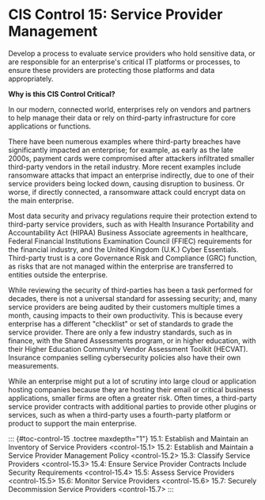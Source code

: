 # CIS Control 15: Service Provider Management

Develop a process to evaluate service providers who hold sensitive data,
or are responsible for an enterprise's critical IT platforms or
processes, to ensure these providers are protecting those platforms and
data appropriately.

**Why is this CIS Control Critical?**

In our modern, connected world, enterprises rely on vendors and partners
to help manage their data or rely on third-party infrastructure for core
applications or functions.

There have been numerous examples where third-party breaches have
significantly impacted an enterprise; for example, as early as the late
2000s, payment cards were compromised after attackers infiltrated
smaller third-party vendors in the retail industry. More recent examples
include ransomware attacks that impact an enterprise indirectly, due to
one of their service providers being locked down, causing disruption to
business. Or worse, if directly connected, a ransomware attack could
encrypt data on the main enterprise.

Most data security and privacy regulations require their protection
extend to third-party service providers, such as with Health Insurance
Portability and Accountability Act (HIPAA) Business Associate agreements
in healthcare, Federal Financial Institutions Examination Council
(FFIEC) requirements for the financial industry, and the United Kingdom
(U.K.) Cyber Essentials. Third-party trust is a core Governance Risk and
Compliance (GRC) function, as risks that are not managed within the
enterprise are transferred to entities outside the enterprise.

While reviewing the security of third-parties has been a task performed
for decades, there is not a universal standard for assessing security;
and, many service providers are being audited by their customers
multiple times a month, causing impacts to their own productivity. This
is because every enterprise has a different "checklist" or set of
standards to grade the service provider. There are only a few industry
standards, such as in finance, with the Shared Assessments program, or
in higher education, with their Higher Education Community Vendor
Assessment Toolkit (HECVAT). Insurance companies selling cybersecurity
policies also have their own measurements.

While an enterprise might put a lot of scrutiny into large cloud or
application hosting companies because they are hosting their email or
critical business applications, smaller firms are often a greater risk.
Often times, a third-party service provider contracts with additional
parties to provide other plugins or services, such as when a third-party
uses a fourth-party platform or product to support the main enterprise.

::: {#toc-control-15 .toctree maxdepth="1"}
15.1: Establish and Maintain an Inventory of Service Providers
\<control-15.1\> 15.2: Establish and Maintain a Service Provider
Management Policy \<control-15.2\> 15.3: Classify Service Providers
\<control-15.3\> 15.4: Ensure Service Provider Contracts Include
Security Requirements \<control-15.4\> 15.5: Assess Service Providers
\<control-15.5\> 15.6: Monitor Service Providers \<control-15.6\> 15.7:
Securely Decommission Service Providers \<control-15.7\>
:::
